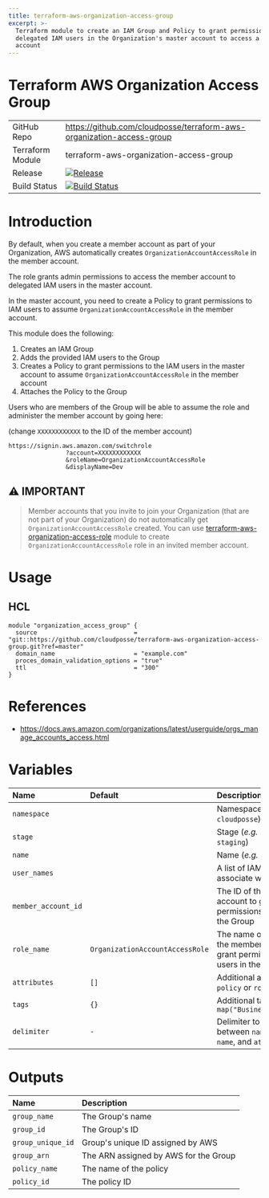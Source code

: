 ```yaml
---
title: terraform-aws-organization-access-group
excerpt: >-
  Terraform module to create an IAM Group and Policy to grant permissions to
  delegated IAM users in the Organization's master account to access a member
  account
---
```


# Terraform AWS Organization Access Group

|                  |                                                                                                                                                                                            |
|:-----------------|:-------------------------------------------------------------------------------------------------------------------------------------------------------------------------------------------|
| GitHub Repo      | <https://github.com/cloudposse/terraform-aws-organization-access-group>                                                                                                                    |
| Terraform Module | terraform-aws-organization-access-group                                                                                                                                                    |
| Release          | [![Release](https://img.shields.io/github/release/cloudposse/terraform-aws-organization-access-group.svg)](https://github.com/cloudposse/terraform-aws-organization-access-group/releases) |
| Build Status     | [![Build Status](https://travis-ci.org/cloudposse/terraform-aws-organization-access-group.svg?branch=master)](https://travis-ci.org/cloudposse/terraform-aws-organization-access-group)    |

# Introduction

By default, when you create a member account as part of your Organization, AWS automatically creates `OrganizationAccountAccessRole` in the member account.

The role grants admin permissions to access the member account to delegated IAM users in the master account.

In the master account, you need to create a Policy to grant permissions to IAM users to assume `OrganizationAccountAccessRole` in the member account.

This module does the following:

1. Creates an IAM Group
2. Adds the provided IAM users to the Group
3. Creates a Policy to grant permissions to the IAM users in the master account to assume `OrganizationAccountAccessRole` in the member account
4. Attaches the Policy to the Group

Users who are members of the Group will be able to assume the role and administer the member account by going here:

(change `XXXXXXXXXXXX` to the ID of the member account)

```
https://signin.aws.amazon.com/switchrole
                ?account=XXXXXXXXXXXX
                &roleName=OrganizationAccountAccessRole
                &displayName=Dev
```

## :warning: IMPORTANT

> Member accounts that you invite to join your Organization (that are not part of your Organization) do not automatically get `OrganizationAccountAccessRole` created. You can use [terraform-aws-organization-access-role](https://github.com/cloudposse/terraform-aws-organization-access-role) module to create `OrganizationAccountAccessRole` role in an invited member account.

# Usage

## HCL

```hcl
module "organization_access_group" {
  source                           = "git::https://github.com/cloudposse/terraform-aws-organization-access-group.git?ref=master"
  domain_name                      = "example.com"
  proces_domain_validation_options = "true"
  ttl                              = "300"
}
```

# References

- <https://docs.aws.amazon.com/organizations/latest/userguide/orgs_manage_accounts_access.html>

# Variables

| Name                | Default                         | Description                                                                               | Required |
|:--------------------|:--------------------------------|:------------------------------------------------------------------------------------------|:---------|
| `namespace`         |                                 | Namespace (_e.g._ `cp` or `cloudposse`)                                                   | Yes      |
| `stage`             |                                 | Stage (_e.g._ `prod`, `dev`, `staging`)                                                   | Yes      |
| `name`              |                                 | Name (_e.g._ `app` or `cluster`)                                                          | Yes      |
| `user_names`        |                                 | A list of IAM User names to associate with the Group                                      | Yes      |
| `member_account_id` |                                 | The ID of the member account to grant access permissions to the users in the Group        | Yes      |
| `role_name`         | `OrganizationAccountAccessRole` | The name of the Role in the member account to grant permissions to the users in the Group | No       |
| `attributes`        | `[]`                            | Additional attributes (_e.g._ `policy` or `role`)                                         | No       |
| `tags`              | `{}`                            | Additional tags (_e.g._ `map("BusinessUnit","XYZ")`                                       | No       |
| `delimiter`         | `-`                             | Delimiter to be used between `namespace`, `stage`, `name`, and `attributes`               | No       |

# Outputs

| Name              | Description                           |
|:------------------|:--------------------------------------|
| `group_name`      | The Group's name                      |
| `group_id`        | The Group's ID                        |
| `group_unique_id` | Group's unique ID assigned by AWS     |
| `group_arn`       | The ARN assigned by AWS for the Group |
| `policy_name`     | The name of the policy                |
| `policy_id`       | The policy ID                         |
